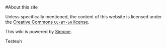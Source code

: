 #About this site

Unless specifically mentioned, the content of this website is licensed under the [Creative Commons ```CC-BY-SA``` license](http://creativecommons.org/licenses/by-sa/3.0/).

This wiki is powered by [Simone](https://github.com/Kloadut/Simone).

Testeuh
